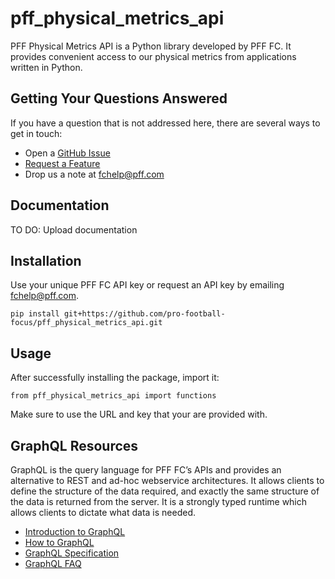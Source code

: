 # pff_physical_metrics_api
PFF Physical Metrics API is a Python library developed by PFF FC. It provides convenient access to our physical metrics from applications written in Python. 

## Getting Your Questions Answered
If you have a question that is not addressed here, there are several ways to get in touch:
- Open a [GitHub Issue](https://github.com/pro-football-focus/pff_physical_metrics_api/issues)
- [Request a Feature](https://github.com/pro-football-focus/pff_physical_metrics_api/issues)
- Drop us a note at fchelp@pff.com 

## Documentation
TO DO: Upload documentation

## Installation
Use your unique PFF FC API key or request an API key by emailing fchelp@pff.com.
```
pip install git+https://github.com/pro-football-focus/pff_physical_metrics_api.git
```
## Usage
After successfully installing the package, import it:
```
from pff_physical_metrics_api import functions
```
Make sure to use the URL and key that your are provided with.

## GraphQL Resources
GraphQL is the query language for PFF FC’s APIs and provides an alternative to REST and ad-hoc webservice architectures. It allows clients to define the structure of the data required, and exactly the same structure of the data is returned from the server. It is a strongly typed runtime which allows clients to dictate what data is needed.
- [Introduction to GraphQL](https://graphql.org/learn/)
- [How to GraphQL](https://www.howtographql.com/)
- [GraphQL Specification](https://spec.graphql.org/)
- [GraphQL FAQ](https://graphql.org/faq/)
